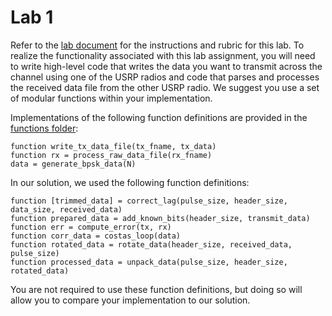 # Lab 1
Refer to the [lab document](https://github.com/whitneylohmeyer/PWC_templates/blob/main/Lab-1/Reports/Assignment-1.pdf) for the instructions and rubric for this lab.
To realize the functionality associated with this lab assignment, you will need to write high-level code that writes the data you want to transmit across the channel using one of the USRP radios and code that parses and processes the received data file from the other USRP radio. We suggest you use a set of modular functions within your implementation. 

Implementations of the following function definitions are provided in the [functions folder](https://github.com/whitneylohmeyer/PWC_templates/tree/main/Lab-1/functions):
```
function write_tx_data_file(tx_fname, tx_data)
function rx = process_raw_data_file(rx_fname)
data = generate_bpsk_data(N)
```

In our solution, we used the following function definitions:
```
function [trimmed_data] = correct_lag(pulse_size, header_size, data_size, received_data)
function prepared_data = add_known_bits(header_size, transmit_data)
function err = compute_error(tx, rx)
function corr_data = costas_loop(data)
function rotated_data = rotate_data(header_size, received_data, pulse_size)
function processed_data = unpack_data(pulse_size, header_size, rotated_data)
```

You are not required to use these function definitions, but doing so will allow you to compare your implementation to our solution.
